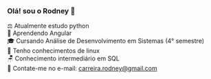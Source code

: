 ### Olá! sou o Rodney 👋
  
⚖  Atualmente estudo python <br>
📕  Aprendendo Angular <br>
🎓 Cursando Análise de Desenvolvimento em Sistemas (4° semestre) <br>
🐧 Tenho conhecimentos de linux <br>
🪑  Conhecimento intermediário em SQL <br>
📲  Contate-me no e-mail: carreira.rodney@gmail.com <br>


<i class="fa-brands fa-python"></i>
